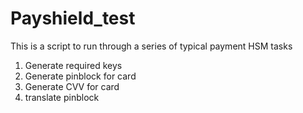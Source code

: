 # Payshield_test
This is a script to run through a series of typical payment HSM tasks
1. Generate required keys
2. Generate pinblock for card
3. Generate CVV for card
4. translate pinblock
